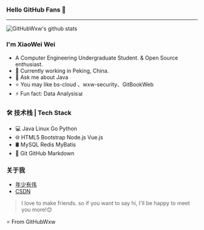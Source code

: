 
### Hello GitHub Fans 👋
---
![GitHubWxw's github stats](https://github-readme-stats.vercel.app/api?username=GitHubWxw&show_icons=true&theme=radical)
<!--
[![ReadMe Card](https://github-readme-stats.vercel.app/api/pin/?username=GitHubWxw&repo=bs-cloud)](https://github.com/GitHubWxw/bs-cloud)  [![ReadMe Card](https://github-readme-stats.vercel.app/api/pin/?username=GitHubWxw&repo=wxw-security)](https://github.com/GitHubWxw/wxw-security)
-->
### I'm XiaoWei Wei
- A Computer Engineering Undergraduate Student. & Open Source enthusiast.
- 🌱 Currently working in Peking, China.
- 💬 Ask me about Java 
- ⭐ You may like bs-cloud 、wxw-security、GitBookWeb  
- ⚡ Fun fact: Data Analysis📊

### 🛠 技术栈 | Tech Stack
- 💻  Java Linux Go Python
- 🌐  HTML5 Bootstrap Node.js Vue.js
- 🛢   MySQL Redis MyBatis
- 🔧  Git GitHub Markdown

### 关于我
- [年少有伟](https://blog.wxw.plus/)
- [CSDN](https://blog.csdn.net/qq_41893274)

> I love to make friends. so if you want to say hi, I'll be happy to meet you more!😊

⭐️ From GitHubWxw
<!--
**GitHubWxw/GitHubWxw** is a ✨ _special_ ✨ repository because its `README.md` (this file) appears on your GitHub profile.

Here are some ideas to get you started:

- 🔭 I’m currently working on ...
- 🌱 I’m currently learning ...
- 👯 I’m looking to collaborate on ...
- 🤔 I’m looking for help with ...
- 💬 Ask me about ...
- 📫 How to reach me: ...
- 😄 Pronouns: ...
- ⚡ Fun fact: ...
-->
